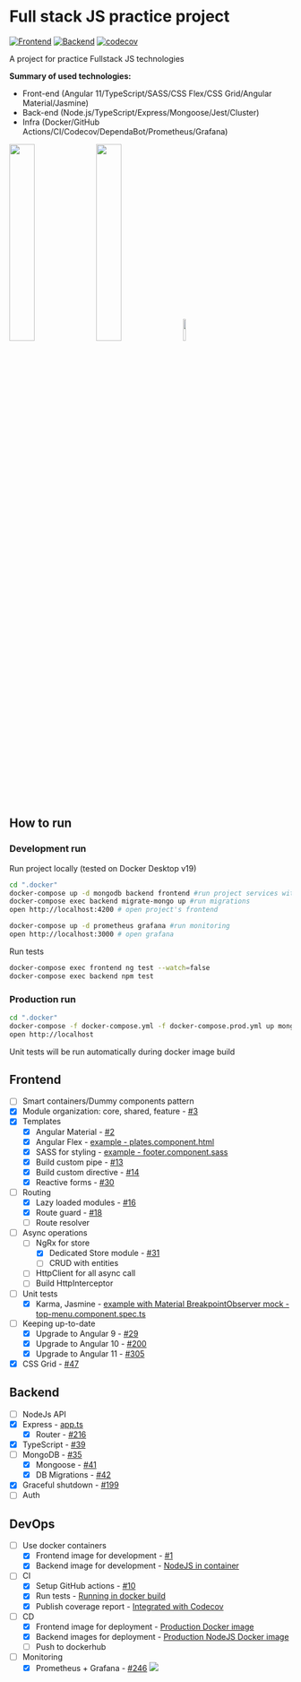 # Full stack JS practice project

[![Frontend](https://github.com/rodion-arr/js-fullstack-practice/workflows/Frontend/badge.svg)](https://github.com/rodion-arr/js-fullstack-practice/actions?query=workflow%3AFrontend)
[![Backend](https://github.com/rodion-arr/js-fullstack-practice/workflows/Backend/badge.svg)](https://github.com/rodion-arr/js-fullstack-practice/actions?query=workflow%3ABackend)
[![codecov](https://codecov.io/gh/rodion-arr/js-fullstack-practice/branch/master/graph/badge.svg)](https://codecov.io/gh/rodion-arr/js-fullstack-practice)

A project for practice Fullstack JS technologies

**Summary of used technologies:**

- Front-end (Angular 11/TypeScript/SASS/CSS Flex/CSS Grid/Angular Material/Jasmine)
- Back-end (Node.js/TypeScript/Express/Mongoose/Jest/Cluster)
- Infra (Docker/GitHub Actions/CI/Codecov/DependaBot/Prometheus/Grafana)

<img src="https://user-images.githubusercontent.com/5843270/81486438-73c31500-925d-11ea-8e05-787e016f5df7.png" width="30%"></img>
<img src="https://user-images.githubusercontent.com/5843270/81486426-66a62600-925d-11ea-8284-26cc7de3d045.png" width="30%"></img>
<img src="https://user-images.githubusercontent.com/5843270/81486436-71f95180-925d-11ea-90f4-8b3970f716de.png" width="10%"></img>

## How to run

### Development run

Run project locally (tested on Docker Desktop v19)

```bash
cd ".docker"
docker-compose up -d mongodb backend frontend #run project services with no monitoring
docker-compose exec backend migrate-mongo up #run migrations
open http://localhost:4200 # open project's frontend

docker-compose up -d prometheus grafana #run monitoring
open http://localhost:3000 # open grafana
```

Run tests

```bash
docker-compose exec frontend ng test --watch=false
docker-compose exec backend npm test
```

### Production run

```bash
cd ".docker"
docker-compose -f docker-compose.yml -f docker-compose.prod.yml up mongodb backend frontend -d
open http://localhost
```

Unit tests will be run automatically during docker image build

## Frontend

- [ ] Smart containers/Dummy components pattern 
- [x] Module organization: core, shared, feature - [#3](https://github.com/rodion-arr/js-fullstack-practice/pull/3)
- [x] Templates
    - [x] Angular Material - [#2](https://github.com/rodion-arr/js-fullstack-practice/pull/2)
    - [x] Angular Flex - [example - plates.component.html](https://github.com/rodion-arr/js-fullstack-practice/blob/master/frontend/src/app/home/plates/plates.component.html)
    - [x] SASS for styling - [example - footer.component.sass](https://github.com/rodion-arr/js-fullstack-practice/blob/master/frontend/src/app/core/footer/footer.component.sass)
    - [x] Build custom pipe - [#13](https://github.com/rodion-arr/js-fullstack-practice/pull/13)
    - [x] Build custom directive - [#14](https://github.com/rodion-arr/js-fullstack-practice/pull/14)
    - [x] Reactive forms - [#30](https://github.com/rodion-arr/js-fullstack-practice/pull/30)
- [ ] Routing
    - [x] Lazy loaded modules - [#16](https://github.com/rodion-arr/js-fullstack-practice/pull/16)
    - [x] Route guard - [#18](https://github.com/rodion-arr/js-fullstack-practice/pull/18)
    - [ ] Route resolver
- [ ] Async operations
    - [ ] NgRx for store
        - [x] Dedicated Store module - [#31](https://github.com/rodion-arr/js-fullstack-practice/pull/31)
        - [ ] CRUD with entities
    - [ ] HttpClient for all async call
    - [ ] Build HttpInterceptor
- [ ] Unit tests
    - [x] Karma, Jasmine - [example with Material BreakpointObserver mock - top-menu.component.spec.ts](https://github.com/rodion-arr/js-fullstack-practice/blob/master/frontend/src/app/core/top-menu/top-menu.component.spec.ts)
- [ ] Keeping up-to-date
    - [x] Upgrade to Angular 9 - [#29](https://github.com/rodion-arr/js-fullstack-practice/pull/29)
    - [x] Upgrade to Angular 10 - [#200](https://github.com/rodion-arr/js-fullstack-practice/pull/200)
    - [x] Upgrade to Angular 11 - [#305](https://github.com/rodion-arr/js-fullstack-practice/pull/305)
- [x] CSS Grid - [#47](https://github.com/rodion-arr/js-fullstack-practice/pull/47)

## Backend

- [ ] NodeJs API
- [x] Express - [app.ts](https://github.com/rodion-arr/js-fullstack-practice/blob/master/backend/src/app.ts)
    - [x] Router - [#216](https://github.com/rodion-arr/js-fullstack-practice/pull/216)
- [x] TypeScript - [#39](https://github.com/rodion-arr/js-fullstack-practice/pull/39)
- [ ] MongoDB - [#35](https://github.com/rodion-arr/js-fullstack-practice/pull/35)
    - [x] Mongoose - [#41](https://github.com/rodion-arr/js-fullstack-practice/pull/41)
    - [x] DB Migrations - [#42](https://github.com/rodion-arr/js-fullstack-practice/pull/42)
- [x] Graceful shutdown - [#199](https://github.com/rodion-arr/js-fullstack-practice/pull/199)
- [ ] Auth

## DevOps

- [ ] Use docker containers
    - [x] Frontend image for development - [#1](https://github.com/rodion-arr/js-fullstack-practice/pull/1)
    - [x] Backend image for development - [NodeJS in container](/.docker/backend/Dockerfile.prod)
- [ ] CI
    - [x] Setup GitHub actions - [#10](https://github.com/rodion-arr/js-fullstack-practice/pull/10)
    - [x] Run tests - [Running in docker build](/.docker/frontend/Dockerfile.prod#L29)
    - [x] Publish coverage report - [Integrated with Codecov](https://codecov.io/gh/rodion-arr/js-fullstack-practice)
- [ ] CD
    - [x] Frontend image for deployment - [Production Docker image](/.docker/frontend/Dockerfile.prod)
    - [x] Backend images for deployment - [Production NodeJS Docker image](/.docker/backend/Dockerfile.prod)
    - [ ] Push to dockerhub
- [ ] Monitoring
  - [x] Prometheus + Grafana - [#246](https://github.com/rodion-arr/js-fullstack-practice/pull/246)
  <img src="https://user-images.githubusercontent.com/5843270/91171228-cdebc700-e6e2-11ea-8e43-ae66a4404c20.png"></img>
